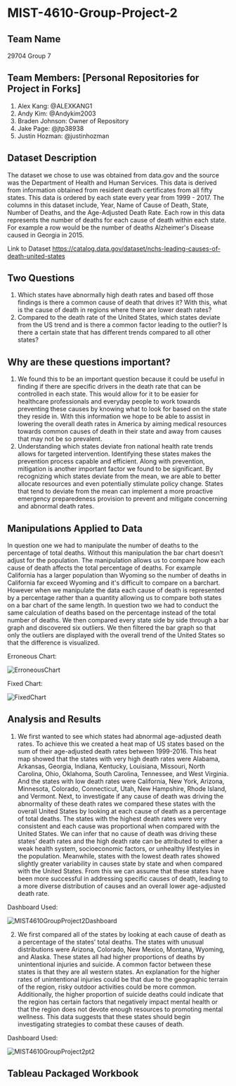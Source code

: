 # MIST-4610-Group-Project-2
## Team Name
29704 Group 7
## Team Members: [Personal Repositories for Project in Forks]
1) Alex Kang: @ALEXKANG1
2) Andy Kim: @Andykim2003
3) Braden Johnson: Owner of Repository
4) Jake Page: @jtp38938
5) Justin Hozman: @justinhozman
## Dataset Description
The dataset we chose to use was obtained from data.gov and the source was the Department of Health and Human Services. This data is derived from information obtained from resident death certificates from all fifty states. This data is ordered by each state every year from 1999 - 2017. The columns in this dataset include, Year, Name of Cause of Death, State, Number of Deaths, and the Age-Adjusted Death Rate. Each row in this data represents the number of deaths for each cause of death within each state. For example a row would be the number of deaths Alzheimer's Disease caused in Georgia in 2015.

Link to Dataset https://catalog.data.gov/dataset/nchs-leading-causes-of-death-united-states

## Two Questions
1) Which states have abnormally high death rates and based off those findings is there a common cause of death that drives it? With this, what is the cause of death in regions where there are lower death rates?
2) Compared to the death rate of the United States, which states deviate from the US trend and is there a common factor leading to the outlier? Is there a certain state that has different trends compared to all other states?

## Why are these questions important?
1) We found this to be an important question because it could be useful in finding if there are specific drivers in the death rate that can be controlled in each state. This would allow for it to be easier for healthcare professionals and everyday people to work towards preventing these causes by knowing what to look for based on the state they reside in. With this information we hope to be able to assist in lowering the overall death rates in America by aiming medical resources towards common causes of death in their state and away from causes that may not be so prevalent.
2) Understanding which states deviate fron national health rate trends allows for targeted intervention. Identifying these states makes the prevention process capable and efficient. Along with prevention, mitigation is another important factor we found to be significant. By recognizing which states deviate from the mean, we are able to better allocate resources and even potentially stimulate policy change. States that tend to deviate from the mean can implement a more proactive emergency preparedeness provision to prevent and mitigate concerning and abnormal death rates.
## Manipulations Applied to Data
In question one we had to manipulate the number of deaths to the percentage of total deaths. Without this manipulation the bar chart doesn’t adjust for the population. The manipulation allows us to compare how each cause of death affects the total percentage of deaths. For example California has a larger population than Wyoming so the number of deaths in California far exceed Wyoming and it's difficult to compare on a barchart. However when we manipulate the data each cause of death is represented by a percentage rather than a quantity allowing us to compare both states on a bar chart of the same length. In question two we had to conduct the same calculation of deaths based on the percentage instead of the total number of deaths. We then compared every state side by side through a bar graph and discovered six outliers. We then filtered the bar graph so that only the outliers are displayed with the overall trend of the United States so that the difference is visualized. 

Erroneous Chart:

![ErroneousChart](https://github.com/baj30400/MIST-4610-Group-Project-2/assets/149818793/ad76f399-7c1c-4681-bbcc-c71c77e9a8f0)


Fixed Chart:

![FixedChart](https://github.com/baj30400/MIST-4610-Group-Project-2/assets/149818793/15cd2c03-d544-48c4-94d9-9b2d2e240d41)


## Analysis and Results
1) We first wanted to see which states had abnormal age-adjusted death rates. To achieve this we created a heat map of US states based on the sum of their age-adjusted death rates between 1999-2016. This heat map showed that the states with very high death rates were Alabama, Arkansas, Georgia, Indiana, Kentucky, Louisiana, Missouri, North Carolina, Ohio, Oklahoma, South Carolina, Tennessee, and West Virginia. And the states with low death rates were California, New York, Arizona, Minnesota, Colorado, Connecticut, Utah, New Hampshire, Rhode Island, and Vermont. Next, to investigate if any cause of death was driving the abnormality of these death rates we compared these states with the overall United States by looking at each cause of death as a percentage of total deaths. The states with the highest death rates were very consistent and each cause was proportional when compared with the United States. We can infer that no cause of death was driving these states’ death rates and the high death rate can be attributed to either a weak health system, socioeconomic factors, or unhealthy lifestyles in the population. Meanwhile, states with the lowest death rates showed slightly greater variability in causes state by state and when compared with the United States. From this we can assume that these states have been more successful in addressing specific causes of death, leading to a more diverse distribution of causes and an overall lower age-adjusted death rate.

Dashboard Used:

![MIST4610GroupProject2Dashboard](https://github.com/baj30400/MIST-4610-Group-Project-2/assets/149818793/bf460fb9-c6f5-4025-8f15-cff890db457b)


2) We first compared all of the states by looking at each cause of death as a percentage of the states’ total deaths. The states with unusual distributions were Arizona, Colorado, New Mexico, Montana, Wyoming, and Alaska. These states all had higher proportions of deaths by unintentional injuries and suicide. A common factor between these states is that they are all western states. An explanation for the higher rates of unintentional injuries could be that due to the geographic terrain of the region, risky outdoor activities could be more common. Additionally, the higher proportion of suicide deaths could indicate that the region has certain factors that negatively impact mental health or that the region does not devote enough resources to promoting mental wellness. This data suggests that these states should begin investigating strategies to combat these causes of death.

Dashboard Used:

![MIST4610GroupProject2pt2](https://github.com/baj30400/MIST-4610-Group-Project-2/assets/149818793/607f43a3-5206-4de6-b95b-65d26e7c9b73)

## Tableau Packaged Workbook

